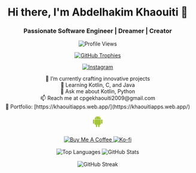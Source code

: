 <!-- Header -->
<h1 align="center">Hi there, I'm Abdelhakim Khaouiti 👋</h1>
<h3 align="center">Passionate Software Engineer | Dreamer | Creator</h3>

<!-- Profile Views Counter -->
<p align="center">
  <img src="https://komarev.com/ghpvc/?username=khaouitiabdelhakim&label=Profile%20views&color=0e75b6&style=flat" alt="Profile Views" />
</p>

<!-- GitHub Trophies -->
<p align="center">
  <a href="https://github.com/ryo-ma/github-profile-trophy">
    <img src="https://github-profile-trophy.vercel.app/?username=khaouitiabdelhakim" alt="GitHub Trophies" />
  </a>
</p>

<!-- Social Links -->
<p align="center">
  <a href="https://instagram.com/khaouitiabdelhakim">
    <img src="https://img.shields.io/badge/-khaouitiabdelhakim-%23E4405F?style=flat-square&logo=instagram&logoColor=white" alt="Instagram" />
  </a>
  <!-- Add more social links here -->
</p>

<!-- About Me -->
<p align="center">
  🔭 I’m currently crafting innovative projects<br />
  🌱 Learning Kotlin, C, and Java<br />
  💬 Ask me about Kotlin, Python<br />
  📫 Reach me at cpgekhaouiti2009@gmail.com<br />
  🚀 Portfolio: [https://khaouitiapps.web.app/](https://khaouitiapps.web.app/)
</p>

<!-- Languages and Tools -->
<p align="center">
  <img src="https://raw.githubusercontent.com/devicons/devicon/master/icons/android/android-original-wordmark.svg" alt="Android" width="40" height="40"/>
  <!-- Add more icons for your languages and tools here -->
</p>

<!-- Support -->
<p align="center">
  <a href="https://www.buymeacoffee.com/kh.abdelhakim">
    <img src="https://cdn.buymeacoffee.com/buttons/v2/default-yellow.png" alt="Buy Me A Coffee" width="210" />
  </a>
  <a href="https://ko-fi.com/khabdelhakim">
    <img src="https://cdn.ko-fi.com/cdn/kofi3.png?v=3" alt="Ko-fi" width="210" />
  </a>
</p>

<!-- Stats -->
<p align="center">
  <img align="center" src="https://github-readme-stats.vercel.app/api/top-langs?username=khaouitiabdelhakim&show_icons=true&locale=en&layout=compact" alt="Top Languages" />
  <img align="center" src="https://github-readme-stats.vercel.app/api?username=khaouitiabdelhakim&show_icons=true&locale=en" alt="GitHub Stats" />
</p>

<!-- Streak -->
<p align="center">
  <img align="center" src="https://github-readme-streak-stats.herokuapp.com/?user=khaouitiabdelhakim" alt="GitHub Streak" />
</p>
